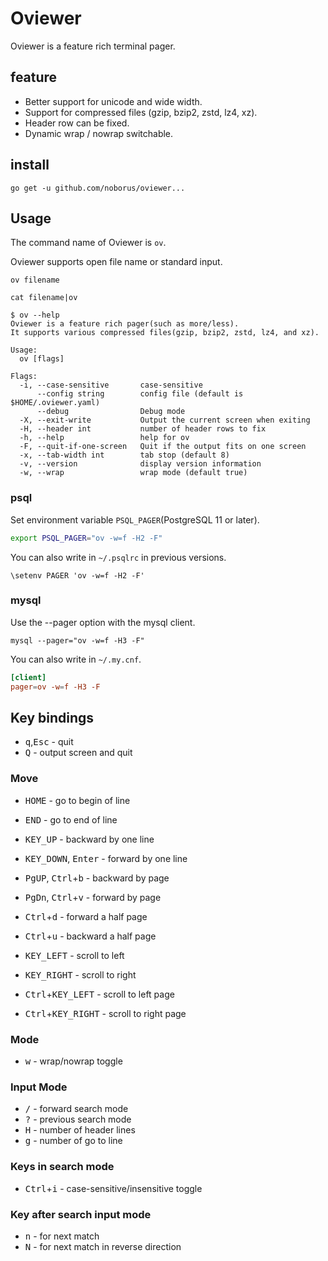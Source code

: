 # Oviewer

Oviewer is a feature rich terminal pager.

## feature

* Better support for unicode and wide width.
* Support for compressed files (gzip, bzip2, zstd, lz4, xz).
* Header row can be fixed.
* Dynamic wrap / nowrap switchable.

## install

```console
go get -u github.com/noborus/oviewer...
```

## Usage

The command name of Oviewer is `ov`.

Oviewer supports open file name or standard input.

```console
ov filename
```

```console
cat filename|ov
```

```console
$ ov --help
Oviewer is a feature rich pager(such as more/less).
It supports various compressed files(gzip, bzip2, zstd, lz4, and xz).

Usage:
  ov [flags]

Flags:
  -i, --case-sensitive       case-sensitive
      --config string        config file (default is $HOME/.oviewer.yaml)
      --debug                Debug mode
  -X, --exit-write           Output the current screen when exiting
  -H, --header int           number of header rows to fix
  -h, --help                 help for ov
  -F, --quit-if-one-screen   Quit if the output fits on one screen
  -x, --tab-width int        tab stop (default 8)
  -v, --version              display version information
  -w, --wrap                 wrap mode (default true)
```

### psql

Set environment variable `PSQL_PAGER`(PostgreSQL 11 or later).

```sh
export PSQL_PAGER="ov -w=f -H2 -F"
```

You can also write in `~/.psqlrc` in previous versions.

```filename:~/.psqlrc
\setenv PAGER 'ov -w=f -H2 -F'
```

### mysql

Use the --pager option with the mysql client.

```console
mysql --pager="ov -w=f -H3 -F"
```

You can also write in `~/.my.cnf`.

```filename:~/.my.cnf
[client]
pager=ov -w=f -H3 -F
```

## Key bindings

* <kbd>q</kbd>,<kbd>Esc</kbd> - quit
* <kbd>Q</kbd> - output screen and quit

### Move

* <kbd>HOME</kbd> - go to begin of line
* <kbd>END</kbd> - go to end of line
* <kbd>KEY_UP</kbd> - backward by one line
* <kbd>KEY_DOWN</kbd>, <kbd>Enter</kbd> - forward by one line
* <kbd>PgUP</kbd>, <kbd>Ctrl</kbd>+<kbd>b</kbd> - backward by page
* <kbd>PgDn</kbd>, <kbd>Ctrl</kbd>+<kbd>v</kbd> - forward by page
* <kbd>Ctrl</kbd>+<kbd>d</kbd> - forward a half page
* <kbd>Ctrl</kbd>+<kbd>u</kbd> - backward a half page

* <kbd>KEY_LEFT</kbd> - scroll to left
* <kbd>KEY_RIGHT</kbd> - scroll to right

* <kbd>Ctrl</kbd>+<kbd>KEY_LEFT</kbd> - scroll to left page
* <kbd>Ctrl</kbd>+<kbd>KEY_RIGHT</kbd> - scroll to right page

### Mode

* <kbd>w</kbd> - wrap/nowrap toggle

### Input Mode

* <kbd>/</kbd> - forward search mode
* <kbd>?</kbd> - previous search mode
* <kbd>H</kbd> - number of header lines
* <kbd>g</kbd> - number of go to line

### Keys in search mode

* <kbd>Ctrl</kbd>+<kbd>i</kbd> - case-sensitive/insensitive toggle

### Key after search input mode

* <kbd>n</kbd> - for next match
* <kbd>N</kbd> - for next match in reverse direction
